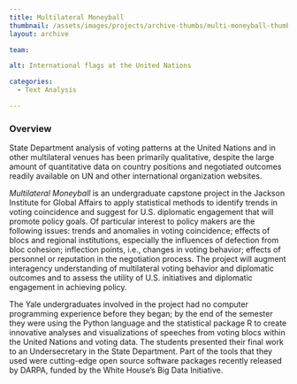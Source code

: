 ```yaml
---
title: Multilateral Moneyball
thumbnail: /assets/images/projects/archive-thumbs/multi-moneyball-thumb.jpg
layout: archive

team:

alt: International flags at the United Nations

categories:
  - Text Analysis

---
```


### Overview

State Department analysis of voting patterns at the United Nations and in other multilateral venues has been primarily qualitative, despite the large amount of quantitative data on country positions and negotiated outcomes readily available on UN and other international organization websites.

*Multilateral Moneyball* is an undergraduate capstone project in the Jackson Institute for Global Affairs to apply statistical methods to identify trends in voting coincidence and suggest for U.S. diplomatic engagement that will promote policy goals. Of particular interest to policy makers are the following issues: trends and anomalies in voting coincidence; effects of blocs and regional institutions, especially the influences of defection from bloc cohesion; inflection points, i.e., changes in voting behavior; effects of personnel or reputation in the negotiation process. The project will augment interagency understanding of multilateral voting behavior and diplomatic outcomes and to assess the utility of U.S. initiatives and diplomatic engagement in achieving policy.

The Yale undergraduates involved in the project had no computer programming experience before they began; by the end of the semester they were using the Python language and the statistical package R to create innovative analyses and visualizations of speeches from voting blocs within the United Nations and voting data. The students presented their final work to an Undersecretary in the State Department. Part of the tools that they used were cutting-edge open source software packages recently released by DARPA, funded by the White House’s Big Data Initiative.